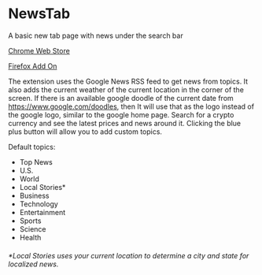# NewsTab

A basic new tab page with news under the search bar

[Chrome Web Store](https://chrome.google.com/webstore/detail/newstab/ofegllclgfaldidpfebjcleoaboaddno)

[Firefox Add On](https://addons.mozilla.org/en-US/firefox/addon/newstab/?utm_source=addons.mozilla.org&utm_medium=referral&utm_content=search)

The extension uses the Google News RSS feed to get news from topics.
It also adds the current weather of the current location in the corner of the screen.
If there is an available google doodle of the current date from https://www.google.com/doodles, then It will use that as the logo instead of the google logo, similar to the google home page.
Search for a crypto currency and see the latest prices and news around it.
Clicking the blue plus button will allow you to add custom topics.

Default topics:

-   Top News
-   U.S.
-   World
-   Local Stories\*
-   Business
-   Technology
-   Entertainment
-   Sports
-   Science
-   Health

###### \*_Local Stories uses your current location to determine a city and state for localized news._
